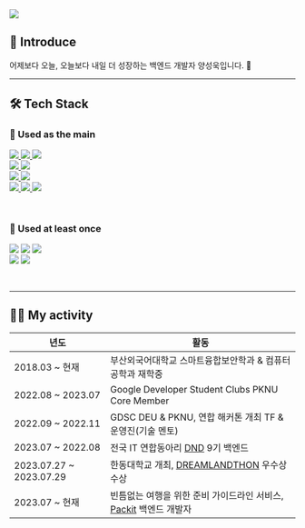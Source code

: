 <a href="https://github.com/Pepe6bf">
    <img src="https://capsule-render.vercel.app/api?type=Shark&color=gradient&height=300&section=header&text=Welcome!&fontSize=90&animation=fadeIn&fontAlignY=38&descAlignY=51&descAlign=62" />
</a>

<div>
    <h2>🤭 Introduce</h2>
</div>

<p>
    어제보다 오늘, 오늘보다 내일 더 성장하는 백엔드 개발자 양성욱입니다. 🤭
</p>

---

<div>
    <h2>🛠️ Tech Stack</h2>
</div>

<div>
    <h3>🥇 Used as the main</h3>
</div>

<p display="inline-block">
  <a href="https://docs.oracle.com/en/java/javase/17/docs/api/" target="blank">
    <img src="https://img.shields.io/badge/JAVA-007396?style=for-the-badge&logo=OpenJDK&logoColor=white">
  </a>
  <a href="https://docs.gradle.org/current/userguide/userguide.html" target="blank">
    <img src="https://img.shields.io/badge/Gradle-02303A?style=for-the-badge&logo=Gradle&logoColor=white"> 
  </a>
    <a href="https://junit.org/junit5/" target="blank">
    <img src="https://img.shields.io/badge/junit5-25A162?style=for-the-badge&logo=junit5&logoColor=white">
  </a>
  <br>
<a href="https://spring.io/projects/spring-boot" target="blank">
    <img src="https://img.shields.io/badge/SPRING(Boot)-6DB33F?style=for-the-badge&logo=SpringBoot&logoColor=white">
  </a>

  <a href="https://spring.io/projects/spring-security" target="blank">
    <img src="https://img.shields.io/badge/SPRING%20SECURITY-6DB33F?style=for-the-badge&logo=SPRINGSECURITY&logoColor=white"> 
  </a>
    
  <br>
<a href="https://spring.io/projects/JPA" target="blank">
    <img src="https://img.shields.io/badge/JPA-59666C?style=for-the-badge&logo=hibernate&logoColor=white"> 
  </a>
    <a href="http://querydsl.com/" target="blank">
    <img src="https://img.shields.io/badge/QueryDSL-FF4154?style=for-the-badge&logo=reactquery&logoColor=white"> 
  </a>
    <br>
  <a href="https://www.mysql.com/" target="blank">
    <img src="https://img.shields.io/badge/MySQL-4479A1?style=for-the-badge&logo=MySQL&logoColor=fff">
  </a>
  <a href="https://aws.amazon.com/ko/" target="blank">
    <img src="https://img.shields.io/badge/AWS-232F3E?style=for-the-badge&logo=AmazonAWS&logoColor=white">
  </a>
  <a href="https://www.docker.com/" target="blank">
    <img src="https://img.shields.io/badge/Docker-2496ED?style=for-the-badge&logo=Docker&logoColor=white">
  </a>
</p>

<br>

<div >
    <h3>🥈 Used at least once</h3>
</div>

<p display="inline-block">
    <img src="https://img.shields.io/badge/HTML-E34F26?style=for-the-badge&logo=HTML5&logoColor=white"/>
    <img src="https://img.shields.io/badge/CSS-1572B6?style=for-the-badge&logo=CSS3&logoColor=white"/>
    <img src="https://img.shields.io/badge/JavaScript-F7E018?style=for-the-badge&logo=JavaScript&logoColor=black"/> 
    <br>
    <img src="https://img.shields.io/badge/React-61DAFB?style=for-the-badge&logo=React&logoColor=black"/>
    <img src="https://img.shields.io/badge/Python-3776AB?style=for-the-badge&logo=Python&logoColor=black"/>
</p>

<br>

---

<h2>🧑‍💻 My activity</h2>

|년도|활동|
|------|---|
|2018.03 ~ 현재|부산외국어대학교 스마트융합보안학과 & 컴퓨터공학과 재학중|
|2022.08 ~ 2023.07|Google Developer Student Clubs PKNU Core Member|
|2022.09 ~ 2022.11|GDSC DEU & PKNU, 연합 해커톤 개최 TF & 운영진(기술 멘토)|
|2023.07 ~ 2022.08|전국 IT 연합동아리 [DND](https://www.dnd.ac/) 9기 백엔드|
|2023.07.27 ~ 2023.07.29|한동대학교 개최, [DREAMLANDTHON](https://hguhackathon.com/) 우수상 수상|
|2023.07 ~ 현재|빈틈없는 여행을 위한 준비 가이드라인 서비스, [Packit](https://www.dnd.ac/project/64) 백엔드 개발자|
